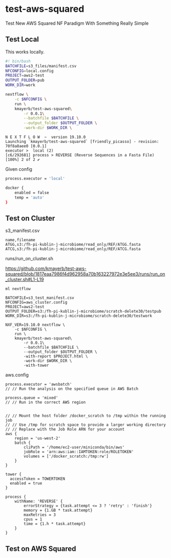 # test-aws-squared

Test New AWS Squared NF Paradigm With Something Really Simple

## Test Local

This works locally. 

```bash
#! bin/bash
BATCHFILE=s3_files/manifest.csv
NFCONFIG=local.config
PROJECT=aws2-test
OUTPUT_FOLDER=pub
WORK_DIR=work

nextflow \
    -c $NFCONFIG \
    run \
    kmayerb/test-aws-squared\
        -r 0.0.1\
        --batchfile $BATCHFILE \
        --output_folder $OUTPUT_FOLDER \
        -work-dir $WORK_DIR \
```

```
N E X T F L O W  ~  version 19.10.0
Launching `kmayerb/test-aws-squared` [friendly_picasso] - revision: 70f8a8aee0 [0.0.1]
executor >  local (2)
[c6/292681] process > REVERSE (Reverse Sequences in a Fasta File) [100%] 2 of 2 ✔
```


Given config

```bash
process.executor = 'local'

docker {
    enabled = false
    temp = 'auto'
}
```

## Test on Cluster 


s3_manifest.csv
```
name,filename
ATGG,s3:/fh-pi-kublin-j-microbiome/read_only/REF/ATGG.fasta
ATCG,s3:/fh-pi-kublin-j-microbiome/read_only/REF/ATCG.fasta
```

runs/run_on_cluster.sh

https://github.com/kmayerb/test-aws-squared/blob/1817eaa7986f4d962958a70b163227972e3e5ee3/runs/run_on_cluster.sh#L1-L19

```
ml nextflow 

BATCHFILE=s3_test_manifest.csv
NFCONFIG=aws_cluster.config
PROJECT=aws2-test
OUTPUT_FOLDER=s3:/fh-pi-kublin-j-microbiome/scratch-delete30/testpub
WORK_DIR=s3:/fh-pi-kublin-j-microbiome/scratch-delete30/testwork

NXF_VER=19.10.0 nextflow \
    -c $NFCONFIG \
    run \
    kmayerb/test-aws-squared\
        -r 0.0.1\
        --batchfile $BATCHFILE \
        --output_folder $OUTPUT_FOLDER \
        -with-report $PROJECT.html \
        -work-dir $WORK_DIR \
        -with-tower

```

aws.config
```
process.executor = 'awsbatch'
// // Run the analysis on the specified queue in AWS Batch

process.queue = 'mixed'
// // Run in the correct AWS region


// // Mount the host folder /docker_scratch to /tmp within the running job
// // Use /tmp for scratch space to provide a larger working directory
// // Replace with the Job Role ARN for your account
aws {
    region = 'us-west-2'
    batch {
        cliPath = '/home/ec2-user/miniconda/bin/aws'
        jobRole = 'arn:aws:iam::IAMTOKEN:role/ROLETOKEN'
        volumes = ['/docker_scratch:/tmp:rw']
    }
}

tower {
  accessToken = TOWERTOKEN
  enabled = true
}

process {
    withName: 'REVERSE' {
        errorStrategy = {task.attempt <= 3 ? 'retry' : 'finish'}
        memory = {1.GB * task.attempt}
        maxRetries = 3
        cpus = 1
        time = {1.h * task.attempt}
    }
}
```



## Test on AWS Squared